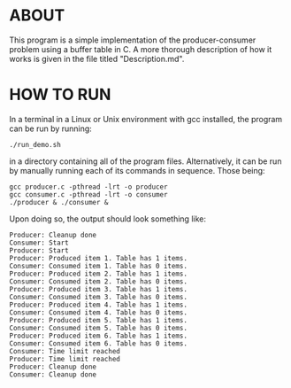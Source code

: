 # ABOUT
This program is a simple implementation of the producer-consumer problem using a buffer table in C. A more thorough description of how it works is given in the file titled "Description.md".

# HOW TO RUN
In a terminal in a Linux or Unix environment with gcc installed, the program can be run by running:
```
./run_demo.sh
```
in a directory containing all of the program files. Alternatively, it can be run by manually running each of its commands in sequence. Those being:
```
gcc producer.c -pthread -lrt -o producer
gcc consumer.c -pthread -lrt -o consumer
./producer & ./consumer &
```
Upon doing so, the output should look something like:
```
Producer: Cleanup done
Consumer: Start
Producer: Start
Producer: Produced item 1. Table has 1 items.
Consumer: Consumed item 1. Table has 0 items.
Producer: Produced item 2. Table has 1 items.
Consumer: Consumed item 2. Table has 0 items.
Producer: Produced item 3. Table has 1 items.
Consumer: Consumed item 3. Table has 0 items.
Producer: Produced item 4. Table has 1 items.
Consumer: Consumed item 4. Table has 0 items.
Producer: Produced item 5. Table has 1 items.
Consumer: Consumed item 5. Table has 0 items.
Producer: Produced item 6. Table has 1 items.
Consumer: Consumed item 6. Table has 0 items.
Consumer: Time limit reached
Producer: Time limit reached
Producer: Cleanup done
Consumer: Cleanup done
```
